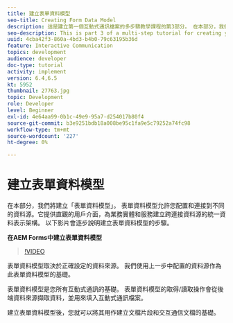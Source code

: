 ```yaml
---
title: 建立表單資料模型
seo-title: Creating Form Data Model
description: 這是建立第一個互動式通訊檔案的多步驟教學課程的第3部分。 在本部分，我們將建立「表單資料模型」。 表單資料模型允許您配置和連接到不同的資料源。它提供直觀的用戶介面，為業務實體和服務建立跨連接資料源的統一資料表示架構。以下視頻將逐步介紹建立表單資料模型的步驟。
seo-description: This is part 3 of a multi-step tutorial for creating your first interactive communications document. In this part, we will create Form Data Model. Form Data Model allows you to configure and connect to disparate data sources.It provides an intuitive user interface to create a unified data representation schema of business entities and services across connected data sources. The following video walks through the steps to create Form Data Model.
uuid: 4cba42f3-860a-4bd3-b4b0-79c63195b36d
feature: Interactive Communication
topics: development
audience: developer
doc-type: tutorial
activity: implement
version: 6.4,6.5
kt: 5952
thumbnail: 27763.jpg
topic: Development
role: Developer
level: Beginner
exl-id: 4e64aa99-0b1c-49e9-95a7-d254017b80f4
source-git-commit: b3e9251bdb18a008be95c1fa9e5c79252a74fc98
workflow-type: tm+mt
source-wordcount: '227'
ht-degree: 0%

---
```


# 建立表單資料模型

在本部分，我們將建立「表單資料模型」。 表單資料模型允許您配置和連接到不同的資料源。它提供直觀的用戶介面，為業務實體和服務建立跨連接資料源的統一資料表示架構。 以下影片會逐步說明建立表單資料模型的步驟。

**在AEM Forms中建立表單資料模型**

>[!VIDEO](https://video.tv.adobe.com/v/27763?quality=12&learn=on)

表單資料模型取決於正確設定的資料來源。 我們使用上一步中配置的資料源作為此表單資料模型的基礎。

表單資料模型是您所有互動式通訊的基礎。 表單資料模型的取得/讀取操作會從後端資料來源擷取資料，並用來填入互動式通訊檔案。

建立表單資料模型後，您就可以將其用作建立文檔片段和交互通信文檔的基礎。
